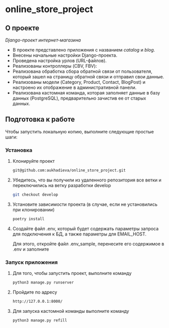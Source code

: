 # online_store_project

<!-- ABOUT THE PROJECT -->
## О проекте
*Django-проект интернет-магазина*

- В проекте представлено приложения с названием *catalog* и *blog*.
- Внесены начальные настройки Django-проекта.
- Проведена настройка урлов (URL-файлов).
- Реализованы контроллеры (CBV, FBV):
- Реализована обработка сбора обратной связи от пользователя, который зашел на страницу обратной связи и отправил свои данные.
- Реализованы модели (Category, Product, Contact, BlogPost) и настроено их отображение в административной панели.
- Реализована кастомная команда, которая заполняет данные в базу данных (PostgreSQL), предварительно зачистив ее от старых данных.

<!-- GETTING STARTED -->
## Подготовка к работе

Чтобы запустить локальную копию, выполните следующие простые шаги:

### Установка

1. Клонируйте проект
   ```sh
   git@github.com:aukhadieva/online_store_project.git
   ```
2. Убедитесь, что вы получили из удаленного репозитория все ветки и переключились на ветку разработки develop
   ```sh
   git checkout develop
   ```
3. Установите зависимости проекта (в случае, если не установились при клонировании)
   ```sh
   poetry install
   ```
4. Создайте файл .env, который будет содержать параметры запроса для подключения к БД, а также параметры для EMAIL_HOST. 
   
   Для этого, откройте файл .env_sample, перенесите его содержимое в .env и заполните

### Запуск приложения
1. Для того, чтобы запустить проект, выполните команду
   ```sh
   python3 manage.py runserver
   ```
2. Пройдите по адресу
   ```sh
   http://127.0.0.1:8000/
   ```
3. Для запуска кастомной команды выполните команду
   ```sh
   python3 manage.py refill
   ```
